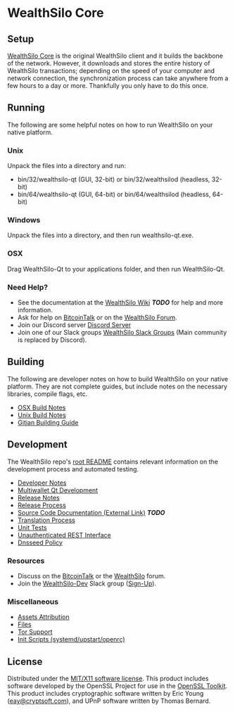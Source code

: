 WealthSilo Core
=====================

Setup
---------------------
[WealthSilo Core](http://wealthsilo.org/wallet) is the original WealthSilo client and it builds the backbone of the network. However, it downloads and stores the entire history of WealthSilo transactions; depending on the speed of your computer and network connection, the synchronization process can take anywhere from a few hours to a day or more. Thankfully you only have to do this once.

Running
---------------------
The following are some helpful notes on how to run WealthSilo on your native platform.

### Unix

Unpack the files into a directory and run:

- bin/32/wealthsilo-qt (GUI, 32-bit) or bin/32/wealthsilod (headless, 32-bit)
- bin/64/wealthsilo-qt (GUI, 64-bit) or bin/64/wealthsilod (headless, 64-bit)

### Windows

Unpack the files into a directory, and then run wealthsilo-qt.exe.

### OSX

Drag WealthSilo-Qt to your applications folder, and then run WealthSilo-Qt.

### Need Help?

* See the documentation at the [WealthSilo Wiki](https://en.bitcoin.it/wiki/Main_Page) ***TODO***
for help and more information.
* Ask for help on [BitcoinTalk](https://bitcointalk.org/index.php?topic=1262920.0) or on the [WealthSilo Forum](http://forum.wealthsilo.org/).
* Join our Discord server [Discord Server](https://discord.wealthsilo.org)
* Join one of our Slack groups [WealthSilo Slack Groups](https://wealthsilo.org/slack-logins/) (Main community is replaced by Discord).

Building
---------------------
The following are developer notes on how to build WealthSilo on your native platform. They are not complete guides, but include notes on the necessary libraries, compile flags, etc.

- [OSX Build Notes](build-osx.md)
- [Unix Build Notes](build-unix.md)
- [Gitian Building Guide](gitian-building.md)

Development
---------------------
The WealthSilo repo's [root README](https://github.com/WealthSilo-Project/WealthSilo/blob/master/README.md) contains relevant information on the development process and automated testing.

- [Developer Notes](developer-notes.md)
- [Multiwallet Qt Development](multiwallet-qt.md)
- [Release Notes](release-notes.md)
- [Release Process](release-process.md)
- [Source Code Documentation (External Link)](https://dev.visucore.com/bitcoin/doxygen/) ***TODO***
- [Translation Process](translation_process.md)
- [Unit Tests](unit-tests.md)
- [Unauthenticated REST Interface](REST-interface.md)
- [Dnsseed Policy](dnsseed-policy.md)

### Resources

* Discuss on the [BitcoinTalk](https://bitcointalk.org/index.php?topic=1262920.0) or the [WealthSilo](http://forum.wealthsilo.org/) forum.
* Join the [WealthSilo-Dev](https://wealthsilo-dev.slack.com/) Slack group ([Sign-Up](https://wealthsilo-dev.herokuapp.com/)).

### Miscellaneous
- [Assets Attribution](assets-attribution.md)
- [Files](files.md)
- [Tor Support](tor.md)
- [Init Scripts (systemd/upstart/openrc)](init.md)

License
---------------------
Distributed under the [MIT/X11 software license](http://www.opensource.org/licenses/mit-license.php).
This product includes software developed by the OpenSSL Project for use in the [OpenSSL Toolkit](https://www.openssl.org/). This product includes
cryptographic software written by Eric Young ([eay@cryptsoft.com](mailto:eay@cryptsoft.com)), and UPnP software written by Thomas Bernard.
